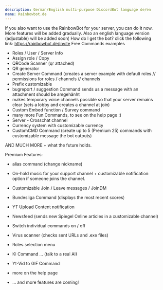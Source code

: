 ```yaml
---
description: German/English multi-purpose DiscordBot language de/en
name: Rainbowbot.de
---
```


If you also want to use the RainbowBot for your server, you can do it now.
More features will be added gradually.
Also an english language version (adjustable) will be added soon)
How do I get the bot?
click the following link:
https://rainbowbot.de/invite
Free Commands examples
- Roles / User / Server Info
- Assign role / Copy
- QRCode Scanner (qr attached)
- QR generator
- Create Server Command (creates a server example with default roles // permissions for roles / channels // channels
- Prefix customizable
- bugreport / suggestion Command sends us a message with an attachment should be amgehänht
- makes temporary voice channels possible so that your server remains clear (sets a lobby and creates a channel at join)
- Custom Embed function / Survey command
- many more Fun Commands, to see on the help page :)
- Server - Crosschat channel
- Currency system with customizable currency
- CustomCMD Command (create up to 5 (Premium 25) commands with customizable message the bot outputs)

AND MUCH MORE + what the future holds.

Premium Features:
- alias command (change nickname)
- On-hold music for your support channel + customizable notification option if someone joins the channel.
- Customizable Join / Leave messages / JoinDM
- Bundesliga Command (displays the most recent scores)
- YT Upload Content notification
- Newsfeed (sends new Spiegel Online articles in a customizable channel)
- Switch individual commands on / off
- Virus scanner (checks sent URLs and .exe files)
- Roles selection menu
- KI Command ... (talk to a real AI)
- Yt-Vid to GIF Command

- more on the help page
- ... and more features are coming!
